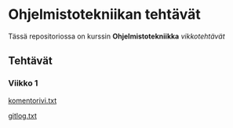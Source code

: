 # Ohjelmistotekniikan tehtävät

Tässä repositoriossa on kurssin **Ohjelmistotekniikka** *vikkotehtävät*

## Tehtävät

### Viikko 1
[komentorivi.txt](https://github.com/JonathanHeyno/ot-harjoitustyo/blob/master/laskarit/viikko1/komentorivi.txt)

[gitlog.txt](https://github.com/JonathanHeyno/ot-harjoitustyo/blob/master/laskarit/viikko1/gitlog.txt)
